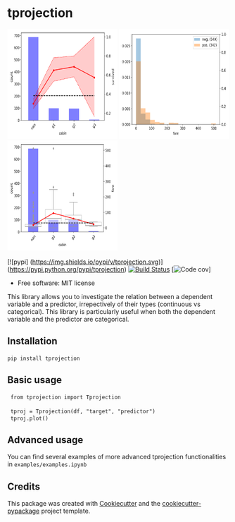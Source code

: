 # tprojection


<div class="row">

<img src="examples/survived_cabin.png" height="250" width="250">
<img src="examples/survived_fare.png" height="250" width="250">
<img src="examples/fare_cabin.png" height="250" width="250">

<div class="row">
</div>


[![pypi] (https://img.shields.io/pypi/v/tprojection.svg)] (https://pypi.python.org/pypi/tprojection)
[![Build Status](https://travis-ci.org/mwaskom/seaborn.svg?branch=master)](https://travis-ci.org/mwaskom/seaborn)
[![Code cov](https://img.shields.io/codecov/c/github/greghor/tprojection)]


* Free software: MIT license

This library allows you to investigate the relation between a dependent variable and a predictor, irrepectively of their types (continuous vs categorical). This library is particularly useful
when both the dependent variable and the predictor are categorical. 


## Installation

    pip install tprojection

## Basic usage

     from tprojection import Tprojection

     tproj = Tprojection(df, "target", "predictor")
     tproj.plot()

## Advanced usage

You can find several examples of more advanced tprojection functionalities in `examples/examples.ipynb`

## Credits

This package was created with [Cookiecutter](https://github.com/audreyr/cookiecutter) and the [cookiecutter-pypackage](https://github.com/audreyr/cookiecutter-pypackage) project template.

